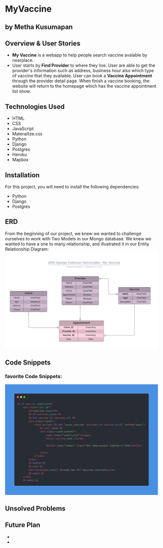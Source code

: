# MyVaccine
## by Metha Kusumapan

## Overview & User Stories
* **My Vaccine** is a webapp to help people search vaccine avalable by nearplace.
* User starts by **Find Provider** to where they live. User are able to get the provider's information such as address, business hour also which type of vaccine that they available. User can book a **Vaccine Appointment** through the provider detail page. When finish a vaccine booking, the website will return to the homepage which has the vaccine appointment list show.


## Technologies Used
* HTML
* CSS
* JavaScript
* Materailize.css
* Python
* Django
* Postgres
* Heroku
* Mapbox

## Installation
For this project, you will need to install the following dependencies:
* Python
* Django
* Postgres

## ERD
From the beginning of our project, we knew we wanted to challenge ourselves to work with Two Models in our Mongo database. We knew we wanted to have a one to many relationship, and illustrated it in our Entity Relationship Diagram:
![ERD](/ERD.png)



## Code Snippets
### favorite Code Snippets:

![Metha code snipet](/code_snippet.png)




## Unsolved Problems


## Future Plan
*
*


